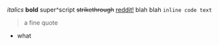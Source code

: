 *italics*
**bold**
super^script
~~strikethrough~~
[reddit!](http://reddit.com)
blah blah `inline code text`
> a fine quote

- what
